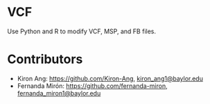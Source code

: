 # VCF

Use Python and R to modify VCF, MSP, and FB files.

# Contributors

- Kiron Ang: https://github.com/Kiron-Ang, kiron_ang1@baylor.edu
- Fernanda Mirón: https://github.com/fernanda-miron, fernanda_miron1@baylor.edu